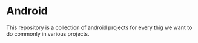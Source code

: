 Android
=======

This repository is a collection of android projects for every thig we want to do commonly in various projects.
